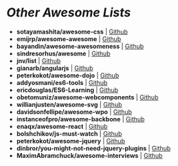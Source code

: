# _Other Awesome Lists_

- **sotayamashita/awesome-css** | [Github](https://github.com/sotayamashita/awesome-css)
- **emijrp/awesome-awesome** | [Github](https://github.com/emijrp/awesome-awesome)
- **bayandin/awesome-awesomeness** | [Github](https://github.com/bayandin/awesome-awesomeness)
- **sindresorhus/awesome** | [Github](https://github.com/sindresorhus/awesome)
- **jnv/list** | [Github](https://github.com/jnv/lists)
- **gianarb/angularjs** | [Github](https://github.com/gianarb/awesome-angularjs)
- **peterkokot/awesome-dojo** | [Github](https://github.com/peterkokot/awesome-dojo)
- **addyosmani/es6-tools** | [Github](https://github.com/addyosmani/es6-tools)
- **ericdouglas/ES6-Learning** | [Github](https://github.com/ericdouglas/ES6-Learning)
- **obetomuniz/awesome-webcomponents** | [Github](https://github.com/obetomuniz/awesome-webcomponents)
- **willianjusten/awesome-svg** | [Github](https://github.com/willianjusten/awesome-svg)
- **davidsonfellipe/awesome-wpo** | [Github](https://github.com/davidsonfellipe/awesome-wpo)
- **instanceofpro/awesome-backbone** | [Github](https://github.com/sadcitizen/awesome-backbone)
- **enaqx/awesome-react** | [Github](https://github.com/enaqx/awesome-react)
- **bolshchikov/js-must-watch** | [Github](https://github.com/bolshchikov/js-must-watch)
- **peterkokot/awesome-jquery** | [Github](https://github.com/peterkokot/awesome-jquery)
- **dinbror/you-might-not-need-jquery-plugins** | [Github](https://github.com/dinbror/you-might-not-need-jquery-plugins)
- **MaximAbramchuck/awesome-interviews** | [Github](https://github.com/MaximAbramchuck/awesome-interview-questions)